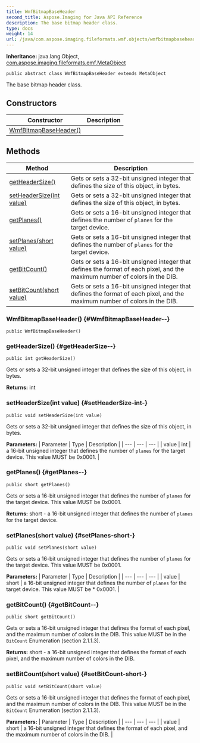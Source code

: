 ```yaml
---
title: WmfBitmapBaseHeader
second_title: Aspose.Imaging for Java API Reference
description: The base bitmap header class.
type: docs
weight: 14
url: /java/com.aspose.imaging.fileformats.wmf.objects/wmfbitmapbaseheader/
---
```

**Inheritance:**
java.lang.Object, [com.aspose.imaging.fileformats.emf.MetaObject](../../com.aspose.imaging.fileformats.emf/metaobject)
```
public abstract class WmfBitmapBaseHeader extends MetaObject
```

The base bitmap header class.
## Constructors

| Constructor | Description |
| --- | --- |
| [WmfBitmapBaseHeader()](#WmfBitmapBaseHeader--) |  |
## Methods

| Method | Description |
| --- | --- |
| [getHeaderSize()](#getHeaderSize--) | Gets or sets a 32-bit unsigned integer that defines the size of this object, in bytes. |
| [setHeaderSize(int value)](#setHeaderSize-int-) | Gets or sets a 32-bit unsigned integer that defines the size of this object, in bytes. |
| [getPlanes()](#getPlanes--) | Gets or sets a 16-bit unsigned integer that defines the number of `planes` for the target device. |
| [setPlanes(short value)](#setPlanes-short-) | Gets or sets a 16-bit unsigned integer that defines the number of `planes` for the target device. |
| [getBitCount()](#getBitCount--) | Gets or sets a 16-bit unsigned integer that defines the format of each pixel, and the maximum number of colors in the DIB. |
| [setBitCount(short value)](#setBitCount-short-) | Gets or sets a 16-bit unsigned integer that defines the format of each pixel, and the maximum number of colors in the DIB. |
### WmfBitmapBaseHeader() {#WmfBitmapBaseHeader--}
```
public WmfBitmapBaseHeader()
```


### getHeaderSize() {#getHeaderSize--}
```
public int getHeaderSize()
```


Gets or sets a 32-bit unsigned integer that defines the size of this object, in bytes.

**Returns:**
int
### setHeaderSize(int value) {#setHeaderSize-int-}
```
public void setHeaderSize(int value)
```


Gets or sets a 32-bit unsigned integer that defines the size of this object, in bytes.

**Parameters:**
| Parameter | Type | Description |
| --- | --- | --- |
| value | int | a 16-bit unsigned integer that defines the number of `planes` for the target device. This value MUST be 0x0001. |

### getPlanes() {#getPlanes--}
```
public short getPlanes()
```


Gets or sets a 16-bit unsigned integer that defines the number of `planes` for the target device. This value MUST be 0x0001.

**Returns:**
short - a 16-bit unsigned integer that defines the number of `planes` for the target device.
### setPlanes(short value) {#setPlanes-short-}
```
public void setPlanes(short value)
```


Gets or sets a 16-bit unsigned integer that defines the number of `planes` for the target device. This value MUST be 0x0001.

**Parameters:**
| Parameter | Type | Description |
| --- | --- | --- |
| value | short | a 16-bit unsigned integer that defines the number of `planes` for the target device. This value MUST be \* 0x0001. |

### getBitCount() {#getBitCount--}
```
public short getBitCount()
```


Gets or sets a 16-bit unsigned integer that defines the format of each pixel, and the maximum number of colors in the DIB. This value MUST be in the `BitCount` Enumeration (section 2.1.1.3).

**Returns:**
short - a 16-bit unsigned integer that defines the format of each pixel, and the maximum number of colors in the DIB.
### setBitCount(short value) {#setBitCount-short-}
```
public void setBitCount(short value)
```


Gets or sets a 16-bit unsigned integer that defines the format of each pixel, and the maximum number of colors in the DIB. This value MUST be in the `BitCount` Enumeration (section 2.1.1.3).

**Parameters:**
| Parameter | Type | Description |
| --- | --- | --- |
| value | short | a 16-bit unsigned integer that defines the format of each pixel, and the maximum number of colors in the DIB. |

